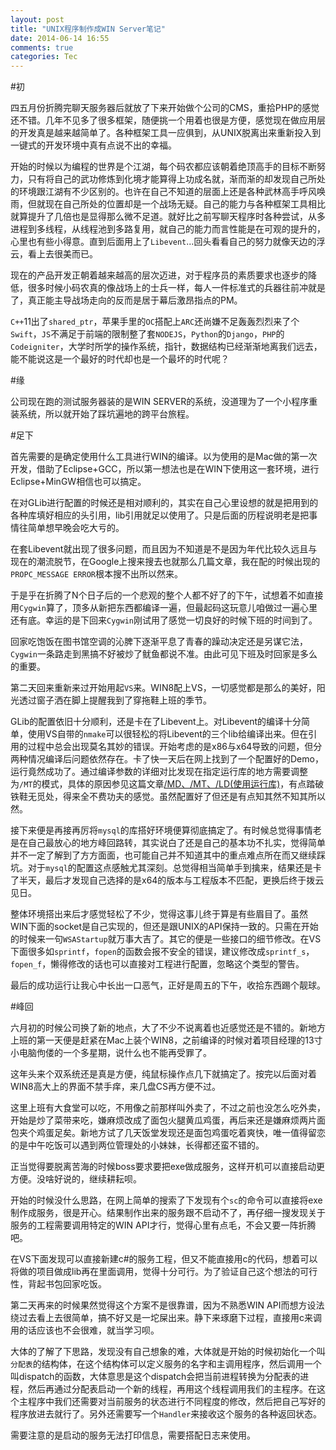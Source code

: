 ```yaml
---
layout: post
title: "UNIX程序制作成WIN Server笔记"
date: 2014-06-14 16:55
comments: true
categories: Tec
---
```


#初

四五月份折腾完聊天服务器后就放了下来开始做个公司的CMS，重拾PHP的感觉还不错。几年不见多了很多框架，随便挑一个用着也很是方便，感觉现在做应用层的开发真是越来越简单了。各种框架工具一应俱到，从UNIX脱离出来重新投入到一键式的开发环境中真有点说不出的幸福。

开始的时候以为编程的世界是个江湖，每个码农都应该朝着绝顶高手的目标不断努力，只有将自己的武功修炼到化境才能算得上功成名就，渐而渐的却发现自己所处的环境跟江湖有不少区别的。也许在自己不知道的层面上还是各种武林高手呼风唤雨，但就现在自己所处的位置却是一个战场无疑。自己的能力与各种框架工具相比就算提升了几倍也是显得那么微不足道。就好比之前写聊天程序时各种尝试，从多进程到多线程，从线程池到多路复用，就自己的能力而言性能是在可观的提升的，心里也有些小得意。直到后面用上了`Libevent`...回头看看自己的努力就像天边的浮云，看上去很美而已。

<!--more-->

现在的产品开发正朝着越来越高的层次迈进，对于程序员的素质要求也逐步的降低，很多时候小码农真的像战场上的士兵一样，每人一件标准式的兵器往前冲就是了，真正能主导战场走向的反而是居于幕后激昂指点的PM。

`C++`11出了`shared_ptr`，苹果手里的`OC`搭配上`ARC`还尚嫌不足轰轰烈烈来了个`Swift`，`JS`不满足于前端的限制整了套`NODEJS`，`Python`的`Django`，`PHP`的`Codeigniter`，大学时所学的操作系统，指针，数据结构已经渐渐地离我们远去，能不能说这是一个最好的时代却也是一个最坏的时代呢？

#缘

公司现在跑的测试服务器装的是WIN SERVER的系统，没道理为了一个小程序重装系统，所以就开始了踩坑遍地的跨平台旅程。

#足下

首先需要的是确定使用什么工具进行WIN的编译。以为使用的是Mac做的第一次开发，借助了Eclipse+GCC，所以第一想法也是在WIN下使用这一套环境，进行Eclipse+MinGW相信也可以搞定。

在对GLib进行配置的时候还是相对顺利的，其实在自己心里设想的就是把用到的各种库填好相应的头引用，lib引用就足以使用了。只是后面的历程说明老是把事情往简单想早晚会吃大亏的。

在套Libevent就出现了很多问题，而且因为不知道是不是因为年代比较久远且与现在的潮流脱节，在Google上搜来搜去也就那么几篇文章，我在配的时候出现的`PROPC_MESSAGE ERROR`根本搜不出所以然来。

于是乎在折腾了N个日子后的一个悲观的整个人都不好了的下午，试想着不如直接用`Cygwin`算了，顶多从新把东西都编译一遍，但最起码这玩意儿咱做过一遍心里还有底。幸运的是下回来`Cygwin`刚试用了感觉一切良好的时候下班的时间到了。

回家吃饱饭在图书馆空调的沁脾下逐渐平息了青春的躁动决定还是另谋它法，`Cygwin`一条路走到黑搞不好被炒了鱿鱼都说不准。由此可见下班及时回家是多么的重要。

第二天回来重新来过开始用起`VS`来。WIN8配上VS，一切感觉都是那么的美好，阳光透过窗子洒在脚上提醒我到了穿拖鞋上班的季节。

GLib的配置依旧十分顺利，还是卡在了Libevent上。对Libevent的编译十分简单，使用VS自带的`nmake`可以很轻松的将Libevent的三个lib给编译出来。但在引用的过程中总会出现莫名其妙的错误。开始考虑的是x86与x64导致的问题，但分两种情况编译后问题依然存在。卡了快一天后在网上找到了一个配置好的Demo，运行竟然成功了。通过编译参数的详细对比发现在指定运行库的地方需要调整为`/MT`的模式，具体的原因参见这篇文章[/MD、/MT、/LD(使用运行库)](http://msdn.microsoft.com/zh-cn/library/2kzt1wy3.aspx)，有点踏破铁鞋无觅处，得来全不费功夫的感觉。虽然配置好了但还是有点知其然不知其所以然。

接下来便是再接再厉将`mysql`的库搭好环境便算彻底搞定了。有时候总觉得事情老是在自己最放心的地方峰回路转，其实说白了还是自己的基本功不扎实，觉得简单并不一定了解到了方方面面，也可能自己并不知道其中的重点难点所在而又继续踩坑。对于`mysql`的配置这点感触尤其深刻。总觉得相当简单手到擒来，结果还是卡了半天，最后才发现自己选择的是x64的版本与工程版本不匹配，更换后终于拨云见日。

整体环境搭出来后才感觉轻松了不少，觉得这事儿终于算是有些眉目了。虽然WIN下面的socket是自己实现的，但还是跟UNIX的API保持一致的。只需在开始的时候来一句`WSAStartup`就万事大吉了。其它的便是一些接口的细节修改。在VS下面很多如`sprintf`，`fopen`的函数会报不安全的错误，建议修改成`sprintf_s`，`fopen_f`，懒得修改的话也可以直接对工程进行配置，忽略这个类型的警告。

最后的成功运行让我心中长出一口恶气，正好是周五的下午，收拾东西踢个靓球。

#峰回

六月初的时候公司换了新的地点，大了不少不说离着也近感觉还是不错的。新地方上班的第一天便是赶紧在Mac上装个WIN8，之前编译的时候对着项目经理的13寸小电脑佝偻的一个多星期，说什么也不能再受罪了。

这年头来个双系统还是真是方便，纯鼠标操作点几下就搞定了。按完以后面对着WIN8高大上的界面不禁手痒，来几盘CS再方便不过。

这里上班有大食堂可以吃，不用像之前那样叫外卖了，不过之前也没怎么吃外卖，开始是炒了菜带来吃，嫌麻烦改成了面包火腿黄瓜鸡蛋，再后来还是嫌麻烦两片面包夹个鸡蛋足矣。新地方试了几天饭堂发现还是面包鸡蛋吃着爽快，唯一值得留恋的是中午吃饭可以遇到两位管理处的小妹妹，长得都还蛮不错的。

正当觉得要脱离苦海的时候boss要求要把exe做成服务，这样开机可以直接启动更方便。没啥好说的，继续耕耘呗。

开始的时候没什么思路，在网上简单的搜索了下发现有个`sc`的命令可以直接将exe制作成服务，很是开心。结果制作出来的服务跟不启动不了，再仔细一搜发现关于服务的工程需要调用特定的WIN API才行，觉得心里有点毛，不会又要一阵折腾吧。

在VS下面发现可以直接新建c#的服务工程，但又不能直接用c的代码，想着可以将做的项目做成lib再在里面调用，觉得十分可行。为了验证自己这个想法的可行性，背起书包回家吃饭。

第二天再来的时候果然觉得这个方案不是很靠谱，因为不熟悉WIN API而想方设法绕过去看上去很简单，搞不好又是一坨屎出来。静下来琢磨下过程，直接用c来调用的话应该也不会很难，就当学习呗。

大体的了解了下思路，发现没有自己想象的难，大体就是开始的时候初始化一个叫`分配表`的结构体，在这个结构体可以定义服务的名字和主调用程序，然后调用一个叫dispatch的函数，大体意思是这个dispatch会把当前进程转换为分配表的进程，然后再通过分配表启动一个新的线程，再用这个线程调用我们的主程序。在这个主程序中我们还需要对当前服务的状态进行不同程度的修改，然后把自己写好的程序放进去就行了。另外还需要写一个`Handler`来接收这个服务的各种返回状态。

需要注意的是启动的服务无法打印信息，需要搭配日志来使用。





























